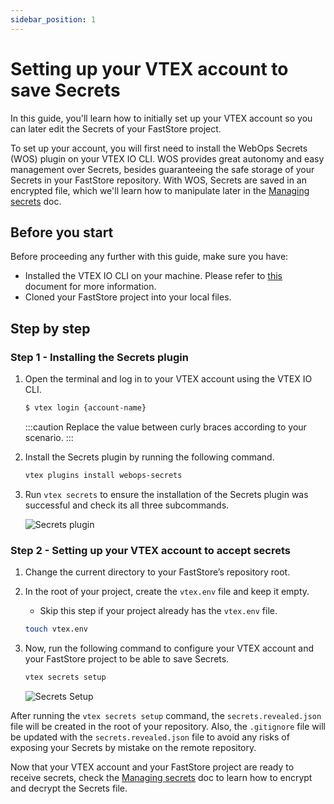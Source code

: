 ```yaml
---
sidebar_position: 1
---
```


# Setting up your VTEX account to save Secrets

In this guide, you'll learn how to initially set up your VTEX account so you can later edit the Secrets of your FastStore project.

To set up your account, you will first need to install the WebOps Secrets (WOS) plugin on your VTEX IO CLI. WOS provides great autonomy and easy management over Secrets, besides guaranteeing the safe storage of your Secrets in your FastStore repository. With WOS, Secrets are saved in an encrypted file, which we'll learn how to manipulate later in the [Managing secrets](/how-to-guides/webops/secrets/managing-secrets) doc.

## Before you start

Before proceeding any further with this guide, make sure you have: 

- Installed the VTEX IO CLI on your machine. Please refer to [this](https://developers.vtex.com/vtex-developer-docs/docs/vtex-io-documentation-vtex-io-cli-install) document for more information.
- Cloned your FastStore project into your local files.

## Step by step

### Step 1 - Installing the Secrets plugin

1. Open the terminal and log in to your VTEX account using the VTEX IO CLI.
    ```sh
    $ vtex login {account-name}
    ```

    :::caution
    ️Replace the value between curly braces according to your scenario.
    :::

2. Install the Secrets plugin by running the following command.

    ```sh
    vtex plugins install webops-secrets
    ```

3. Run `vtex secrets` to ensure the installation of the Secrets plugin was successful and check its all three subcommands.
   
   ![Secrets plugin](/img/how-to-guides/vtex-secrets.png)

### Step 2 - Setting up your VTEX account to accept secrets

1. Change the current directory to your FastStore’s repository root.
2. In the root of your project, create the `vtex.env` file and keep it empty. 
   - Skip this step if your project already has the `vtex.env` file.
   
   ```sh
   touch vtex.env
   ```
   
3. Now, run the following command to configure your VTEX account and your FastStore project to be able to save Secrets.

    ```sh
    vtex secrets setup
    ```

    ![Secrets Setup](/img/how-to-guides/secrets.gif)

After running the `vtex secrets setup` command, the `secrets.revealed.json` file will be created in the root of your repository. Also, the `.gitignore` file will be updated with the `secrets.revealed.json` file to avoid any risks of exposing your Secrets by mistake on the remote repository.

Now that your VTEX account and your FastStore project are ready to receive secrets, check the [Managing secrets](/how-to-guides/webops/secrets/managing-secrets) doc to learn how to encrypt and decrypt the Secrets file.